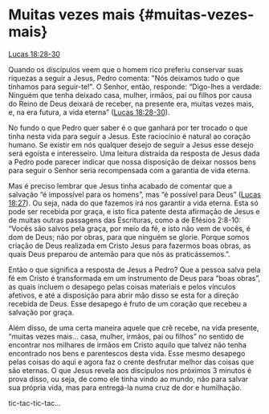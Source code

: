 # **Muitas vezes mais** {#muitas-vezes-mais}

[Lucas 18:28-30](http://bibliaonline.com.br/acf/lc/18/28-30)

Quando os discípulos veem que o homem rico preferiu conservar suas riquezas a seguir a Jesus, Pedro comenta: &quot;Nós deixamos tudo o que tínhamos para seguir-te!&quot;. O Senhor, então, responde: “Digo-lhes a verdade: Ninguém que tenha deixado casa, mulher, irmãos, pai ou filhos por causa do Reino de Deus deixará de receber, na presente era, muitas vezes mais, e, na era futura, a vida eterna” ([Lucas 18:28-30](http://bibliaonline.com.br/acf/lc/18/28-30)).

No fundo o que Pedro quer saber é o que ganhará por ter trocado o que tinha nesta vida para seguir a Jesus. Este raciocínio é natural ao coração humano. Se existir em nós qualquer desejo de seguir a Jesus esse desejo será egoísta e interesseiro. Uma leitura distraída da resposta de Jesus dada a Pedro pode parecer indicar que nossa disposição de deixar nossos bens para seguir o Senhor seria recompensada com a garantia de vida eterna.

Mas é preciso lembrar que Jesus tinha acabado de comentar que a salvação “é impossível para os homens”, mas “é possível para Deus” ([Lucas 18:27](http://bibliaonline.com.br/acf/lc/18/27)). Ou seja, nada do que fazemos irá nos garantir a vida eterna. Esta só pode ser recebida por graça, e isto fica patente desta afirmação de Jesus e de muitas outras passagens das Escrituras, como a de Efésios 2:8-10: “Vocês são salvos pela graça, por meio da fé, e isto não vem de vocês, é dom de Deus; não por obras, para que ninguém se glorie. Porque somos criação de Deus realizada em Cristo Jesus para fazermos boas obras, as quais Deus preparou de antemão para que nós as praticássemos.”.

Então o que significa a resposta de Jesus a Pedro? Que a pessoa salva pela fé em Cristo é transformada em um instrumento de Deus para “boas obras”, as quais incluem o desapego pelas coisas materiais e pelos vínculos afetivos, e até a disposição para abrir mão disso se esta for a direção recebida de Deus. Esse desapego é fruto de um coração que recebeu a salvação por graça.

Além disso, de uma certa maneira aquele que crê recebe, na vida presente, “muitas vezes mais... casa, mulher, irmãos, pai ou filhos” no sentido de encontrar nos milhares de irmãos em Cristo aquilo que talvez não tenha encontrado nos bens e parentescos desta vida. Esse mesmo desapego pelas coisas do aqui e agora faz o crente desfrutar melhor das coisas que são eternas. O que Jesus revela aos discípulos nos próximos 3 minutos é prova disso, ou seja, de como ele tinha vindo ao mundo, não para salvar sua própria vida, mas para entregá-la numa cruz de dor e humilhação.

tic-tac-tic-tac...